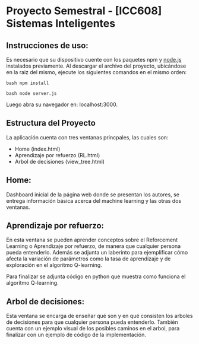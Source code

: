 # Proyecto Semestral - [ICC608] Sistemas Inteligentes

## Instrucciones de uso:
Es necesario que su dispositivo cuente con los paquetes npm y [node.js](https://nodejs.org/en) instalados previamente.
Al descargar el archivo del proyecto, ubicándose en la raiz del mismo, ejecute los siguientes comandos en el mismo orden:

``bash
npm install
``

``bash
node server.js
``

Luego abra su navegador en: localhost:3000.

## Estructura del Proyecto
La aplicación cuenta con tres ventanas princpales, las cuales son:
- Home (index.html)
- Aprendizaje por refuerzo (RL.html)
- Arbol de decisiones (view_tree.html)

## Home: 
Dashboard inicial de la página web donde se presentan los autores, se entrega información básica acerca del machine learning y las otras dos ventanas.

## Aprendizaje por refuerzo:
En esta ventana se pueden aprender conceptos sobre el Reforcement Learning o Aprendizaje por refuerzo, de manera que cualquier persona pueda entenderlo. 
Además se adjunta un laberinto para ejemplificar cómo afecta la variación de parámetros como la tasa de aprendizaje y de exploración en el algoritmo Q-learning.

Para finalizar se adjunta código en python que muestra como funciona el algoritmo Q-learning.

## Arbol de decisiones:
Esta ventana se encarga de enseñar qué son y en qué consisten los arboles de decisiones para que cualquier persona pueda entenderlo.
También cuenta con un ejemplo visual de los posibles caminos en el arbol, para finalizar con un ejemplo de código de la implementación.
